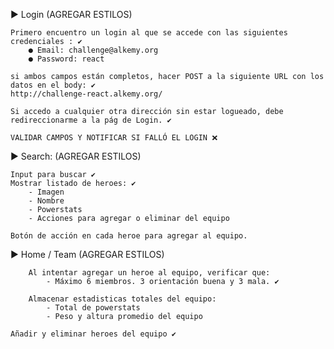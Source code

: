 ► Login (AGREGAR ESTILOS)

    Primero encuentro un login al que se accede con las siguientes credenciales : ✔
        ● Email: challenge@alkemy.org
        ● Password: react

    si ambos campos están completos, hacer POST a la siguiente URL con los datos en el body: ✔
    http://challenge-react.alkemy.org/

    Si accedo a cualquier otra dirección sin estar logueado, debe redireccionarme a la pág de Login. ✔

    VALIDAR CAMPOS Y NOTIFICAR SI FALLÓ EL LOGIN ❌

► Search: (AGREGAR ESTILOS)

    Input para buscar ✔
    Mostrar listado de heroes: ✔
        - Imagen
        - Nombre
        - Powerstats
        - Acciones para agregar o eliminar del equipo

    Botón de acción en cada heroe para agregar al equipo.

► Home / Team (AGREGAR ESTILOS)

        Al intentar agregar un heroe al equipo, verificar que:
            - Máximo 6 miembros. 3 orientación buena y 3 mala. ✔

        Almacenar estadisticas totales del equipo:
            - Total de powerstats
            - Peso y altura promedio del equipo

    Añadir y eliminar heroes del equipo ✔
